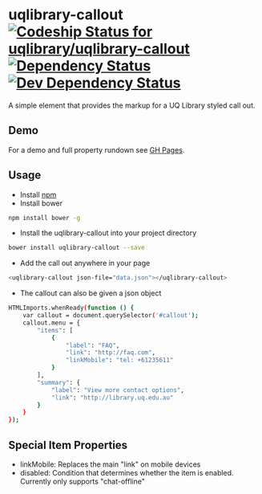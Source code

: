 # uqlibrary-callout [ ![Codeship Status for uqlibrary/uqlibrary-callout](https://codeship.com/projects/50a31000-c2f3-0133-5d4e-7e8bd0c2c793/status?branch=master)](https://codeship.com/projects/137960) [![Dependency Status](https://david-dm.org/uqlibrary/uqlibrary-callout.svg)](https://david-dm.org/uqlibrary/uqlibrary-callout) [![Dev Dependency Status](https://david-dm.org/uqlibrary/uqlibrary-callout/dev-status.svg)](https://david-dm.org/uqlibrary/uqlibrary-callout?type=dev)


A simple element that provides the markup for a UQ Library styled call out. 

## Demo

For a demo and full property rundown see [GH Pages](http://uqlibrary.github.io/uqlibrary-callout).

## Usage
- Install [npm](https://nodejs.org/en/download/)
- Install bower
```sh
npm install bower -g
```
- Install the uqlibrary-callout into your project directory
```sh
bower install uqlibrary-callout --save
```
- Add the call out anywhere in your page
```sh
<uqlibrary-callout json-file="data.json"></uqlibrary-callout>
```
- The callout can also be given a json object
```sh
HTMLImports.whenReady(function () {
    var callout = document.querySelector('#callout');
    callout.menu = {
        "items": [
            {
                "label": "FAQ",
                "link": "http://faq.com",
                "linkMobile": "tel: +61235611"
            }
        ],
        "summary": {
            "label": "View more contact options",
            "link": "http://library.uq.edu.au"
        }
    }
});
```

## Special Item Properties
- linkMobile: Replaces the main "link" on mobile devices
- disabled: Condition that determines whether the item is enabled. Currently only supports "chat-offline"
